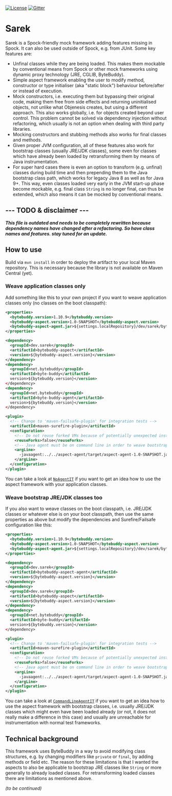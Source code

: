[![License](https://img.shields.io/badge/License-Apache%202.0-blue.svg)](https://github.com/SarekTest/Sarek/blob/master/LICENSE)
[![Gitter](https://badges.gitter.im/SarekTest.svg)](https://gitter.im/SarekTest/community)

[//]: # "[![Maven Central](https://img.shields.io/maven-central/v/org.spockframework/spock-core.svg?label=Maven%20Central)](https://search.maven.org/search?q=g:org.spockframework)"
[//]: # "[![Linux Build Status](https://img.shields.io/travis/spockframework/spock/master.svg?label=Linux%20Build)](https://travis-ci.org/spockframework/spock)"
[//]: # "[![Windows Build Status](https://img.shields.io/appveyor/ci/spockframework/spock/master.svg?label=Windows%20Build)](https://ci.appveyor.com/project/spockframework/spock/branch/master)"
[//]: # "[![CircleCI branch](https://img.shields.io/circleci/project/github/spockframework/spock/master.svg?label=CircleCi)](https://github.com/spockframework/spock)"
[//]: # "[![Jitpack](https://jitpack.io/v/org.spockframework/spock.svg)](https://jitpack.io/#org.spockframework/spock)"
[//]: # "[![Codecov](https://codecov.io/gh/spockframework/spock/branch/master/graph/badge.svg)](https://codecov.io/gh/spockframework/spock)"

# Sarek

Sarek is a Spock-friendly mock framework adding features missing in Spock. It can also be used outside of Spock, e.g.
from JUnit. Some key features are:
  * Unfinal classes while they are being loaded. This makes them mockable by conventional means from Spock or other
    mock frameworks using dynamic proxy technology (JRE, CGLIB, ByteBuddy).
  * Simple aspect framework enabling the user to modify method, constructor or type initialiser (aka "static block")
    behaviour before/after or instead of execution.
  * Mock constructors, i.e. executing them but bypassing their original code, making them free from side effects and
    returning uninitialised objects, not unlike what Objenesis creates, but using a different approach. This also works
    globally, i.e. for objects created beyond user control. This problem cannot be solved via dependency injection
    without refactoring, which usually is not an option when dealing with third party libraries.
  * Mocking constructors and stubbing methods also works for final classes and methods.
  * Given proper JVM configuration, all of these features also work for bootstrap classes (usually JRE/JDK classes),
    some even for classes which have already been loaded by retransforming them by means of Java instrumentation.
  * For super hard cases there is even an option to transform (e.g. unfinal) classes during build time and then
    prepending them to the Java bootstrap class path, which works for legacy Java 8 as well as for Java 9+. This way,
    even classes loaded very early in the JVM start-up phase become mockable, e.g. final class `String` is no longer
    final, can thus be extended, which also means it can be mocked by conventional means.

## --- TODO & disclaimer ---

***This file is outdated and needs to be completely rewritten because dependency names have changed after a refactoring.
So have class names and features. stay tuned for an update.***

## How to use

Build via `mvn install` in order to deploy the artifact to your local Maven repository. This is necessary because the
library is not available on Maven Central (yet).

### Weave application classes only

Add something like this to your own project if you want to weave application classes only (no classes on the boot
classpath):
 
  ```xml
  <properties>
    <bytebuddy.version>1.10.9</bytebuddy.version>
    <bytebuddy-aspect.version>1.0-SNAPSHOT</bytebuddy-aspect.version>
    <bytebuddy-aspect-agent.jar>${settings.localRepository}/dev/sarek/bytebuddy-aspect-agent/${bytebuddy-aspect.version}/bytebuddy-aspect-agent-${bytebuddy-aspect.version}.jar</bytebuddy-aspect-agent.jar>
  </properties>

  <dependency>
    <groupId>dev.sarek</groupId>
    <artifactId>bytebuddy-aspect</artifactId>
    <version>${bytebuddy-aspect.version}</version>
  </dependency>
  <dependency>
    <groupId>net.bytebuddy</groupId>
    <artifactId>byte-buddy</artifactId>
    version>${bytebuddy.version}</version>
  </dependency>
  <dependency>
    <groupId>net.bytebuddy</groupId>
    <artifactId>byte-buddy-agent</artifactId>
    version>${bytebuddy.version}</version>
  </dependency>

  <plugin>
    <!-- Change to 'maven-failsafe-plugin' for integration tests -->
    <artifactId>maven-surefire-plugin</artifactId>
    <configuration>
      <!-- Do not reuse forked VMs because of potentially unexpected instrumentation bleed-over -->
      <reuseForks>false</reuseForks>
      <!-- Java agent must be on command line in order to weave bootstrap classes. -->
      <argLine>
        -javaagent:../../aspect-agent/target/aspect-agent-1.0-SNAPSHOT.jar
      </argLine>
    </configuration>
  </plugin>
  ```

You can take a look at [`NoAgentIT`](https://github.com/kriegaex/ByteBuddyAspect/blob/master/bytebuddy-agent-test-parent/bytebuddy-agent-test-no-agent/src/test/java/dev/sarek/bytebuddy/aspect/NoAgentIT.java)
if you want to get an idea how to use the aspect framework with your application classes.

### Weave bootstrap JRE/JDK classes too

If you also want to weave classes on the boot classpath, i.e. JRE/JDK classes or whatever else is on your boot
classpath, then use the same properties as above but modify the dependencies and Surefire/Failsafe configuration like
this:
 
  ```xml
  <properties>
    <bytebuddy.version>1.10.9</bytebuddy.version>
    <bytebuddy-aspect.version>1.0-SNAPSHOT</bytebuddy-aspect.version>
    <bytebuddy-aspect-agent.jar>${settings.localRepository}/dev/sarek/bytebuddy-aspect-agent/${bytebuddy-aspect.version}/bytebuddy-aspect-agent-${bytebuddy-aspect.version}.jar</bytebuddy-aspect-agent.jar>
  </properties>

  <dependency>
    <groupId>dev.sarek</groupId>
    <artifactId>bytebuddy-aspect-agent</artifactId>
    <version>${bytebuddy-aspect.version}</version>
  </dependency>
  <dependency>
    <groupId>dev.sarek</groupId>
    <artifactId>bytebuddy-aspect</artifactId>
    <version>${bytebuddy-aspect.version}</version>
  </dependency>
  <dependency>
    <groupId>net.bytebuddy</groupId>
    <artifactId>byte-buddy</artifactId>
    version>${bytebuddy.version}</version>
  </dependency>

  <plugin>
    <!-- Change to 'maven-failsafe-plugin' for integration tests -->
    <artifactId>maven-surefire-plugin</artifactId>
    <configuration>
      <!-- Do not reuse forked VMs because of potentially unexpected instrumentation bleed-over -->
      <reuseForks>false</reuseForks>
      <!-- Java agent must be on command line in order to weave bootstrap classes. -->
      <argLine>
        -javaagent:../../aspect-agent/target/aspect-agent-1.0-SNAPSHOT.jar
      </argLine>
    </configuration>
  </plugin>
  ```

You can take a look at [`CommandLineAgentIT`](https://github.com/kriegaex/ByteBuddyAspect/blob/master/bytebuddy-agent-test-parent/bytebuddy-agent-test-use-agent/src/test/java/dev/sarek/bytebuddy/aspect/CommandLineAgentIT.java)
if you want to get an idea how to use the aspect framework with bootstrap classes, i.e. usually JRE/JDK classes which
might even have been loaded already (or not, it does not really make a difference in this case) and usually are
unreachable for instrumentation with normal test frameworks.

## Technical background

This framework uses ByteBuddy in a way to avoid modifying class structures, e.g. by changing modifiers like `private` or
`final`, by adding methods or field etc. The reason for these limitations is that I wanted the aspects to also be
applicable to bootstrap JRE classes like `String` or more generally to already loaded classes. For retransforming
loaded classes there are limitations as mentioned above.

_(to be continued)_

